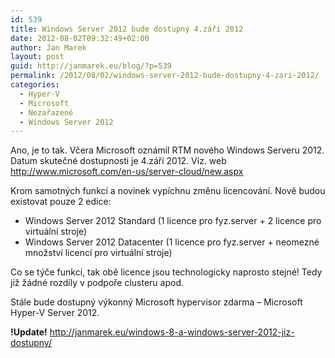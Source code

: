 ```yaml
---
id: 539
title: Windows Server 2012 bude dostupný 4.září 2012
date: 2012-08-02T09:32:49+02:00
author: Jan Marek
layout: post
guid: http://janmarek.eu/blog/?p=539
permalink: /2012/08/02/windows-server-2012-bude-dostupny-4-zari-2012/
categories:
  - Hyper-V
  - Microsoft
  - Nezařazené
  - Windows Server 2012
---
```

Ano, je to tak. Včera Microsoft oznámil RTM nového Windows Serveru 2012. Datum skutečné dostupnosti je 4.září 2012. Viz. web <http://www.microsoft.com/en-us/server-cloud/new.aspx>

Krom samotných funkcí a novinek vypíchnu změnu licencování. Nově budou existovat pouze 2 edice:

  * Windows Server 2012 Standard (1 licence pro fyz.server + 2 licence pro virtuální stroje)
  * Windows Server 2012 Datacenter (1 licence pro fyz.server + neomezné množství licencí pro virtuální stroje)

Co se týče funkcí, tak obě licence jsou technologicky naprosto stejné! Tedy již žádné rozdíly v podpoře clusteru apod.

Stále bude dostupný výkonný Microsoft hypervisor zdarma &#8211; Microsoft Hyper-V Server 2012.

**!Update!** http://janmarek.eu/windows-8-a-windows-server-2012-jiz-dostupny/

